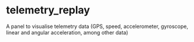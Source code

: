 # telemetry_replay
A panel to visualise telemetry data (GPS, speed, accelerometer, gyroscope, linear and angular acceleration, among other data)
